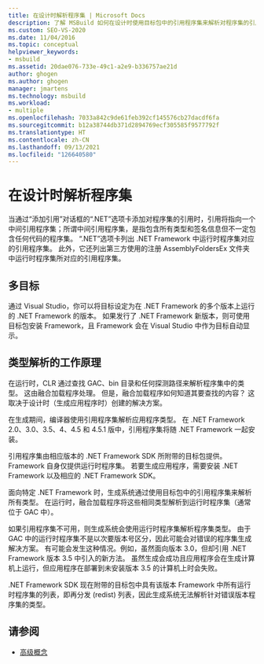 ```yaml
---
title: 在设计时解析程序集 | Microsoft Docs
description: 了解 MSBuild 如何在设计时使用目标包中的引用程序集来解析对程序集的引用。
ms.custom: SEO-VS-2020
ms.date: 11/04/2016
ms.topic: conceptual
helpviewer_keywords:
- msbuild
ms.assetid: 20dae076-733e-49c1-a2e9-b336757ae21d
author: ghogen
ms.author: ghogen
manager: jmartens
ms.technology: msbuild
ms.workload:
- multiple
ms.openlocfilehash: 7033a842c9de61feb392cf145576cb27dacdf6fa
ms.sourcegitcommit: b12a38744db371d2894769ecf305585f9577792f
ms.translationtype: HT
ms.contentlocale: zh-CN
ms.lasthandoff: 09/13/2021
ms.locfileid: "126640580"
---
```

# <a name="resolve-assemblies-at-design-time"></a>在设计时解析程序集

当通过“添加引用”对话框的“.NET”选项卡添加对程序集的引用时，引用将指向一个中间引用程序集；所谓中间引用程序集，是指包含所有类型和签名信息但不一定包含任何代码的程序集。 “.NET”选项卡列出 .NET Framework 中运行时程序集对应的引用程序集。 此外，它还列出第三方使用的注册 AssemblyFoldersEx 文件夹中运行时程序集所对应的引用程序集。

## <a name="multi-targeting"></a>多目标

 通过 Visual Studio，你可以将目标设定为在 .NET Framework 的多个版本上运行的 .NET Framework 的版本。 如果发行了 .NET Framework 新版本，则可使用目标包安装 Framework，且 Framework 会在 Visual Studio 中作为目标自动显示。

## <a name="how-type-resolution-works"></a>类型解析的工作原理

 在运行时，CLR 通过查找 GAC、bin 目录和任何探测路径来解析程序集中的类型。 这由融合加载程序处理。 但是，融合加载程序如何知道其要查找的内容？ 这取决于设计时（生成应用程序时）创建的解决方案。

 在生成期间，编译器使用引用程序集解析应用程序类型。 在 .NET Framework 2.0、3.0、3.5、4、4.5 和 4.5.1 版中，引用程序集将随 .NET Framework 一起安装。

 引用程序集由相应版本的 .NET Framework SDK 所附带的目标包提供。 Framework 自身仅提供运行时程序集。 若要生成应用程序，需要安装 .NET Framework 以及相应的 .NET Framework SDK。

 面向特定 .NET Framework 时，生成系统通过使用目标包中的引用程序集来解析所有类型。 在运行时，融合加载程序将这些相同类型解析到运行时程序集（通常位于 GAC 中）。

 如果引用程序集不可用，则生成系统会使用运行时程序集解析程序集类型。 由于 GAC 中的运行时程序集不是以次要版本号区分，因此可能会对错误的程序集生成解决方案。 有可能会发生这种情况。例如，虽然面向版本 3.0，但却引用 .NET Framework 版本 3.5 中引入的新方法。 虽然生成会成功且应用程序会在生成计算机上运行，但应用程序在部署到未安装版本 3.5 的计算机上时会失败。

 .NET Framework SDK 现在附带的目标包中具有该版本 Framework 中所有运行时程序集的列表，即再分发 (redist) 列表，因此生成系统无法解析针对错误版本程序集的类型。

## <a name="see-also"></a>请参阅
- [高级概念](../msbuild/msbuild-advanced-concepts.md)
